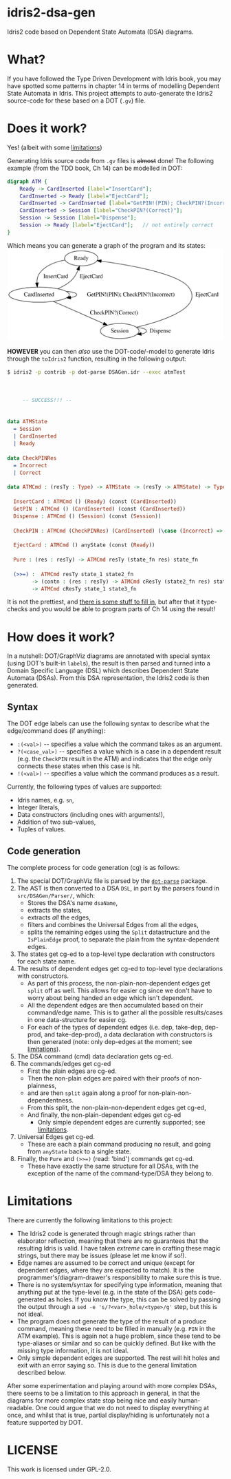 # idris2-dsa-gen

Idris2 code based on Dependent State Automata (DSA) diagrams.


# What?

If you have followed the Type Driven Development with Idris book, you may have
spotted some patterns in chapter 14 in terms of modelling Dependent State
Automata in Idris. This project attempts to auto-generate the Idris2 source-code
for these based on a DOT (`.gv`) file.


# Does it work?

Yes! (albeit with some [limitations](#limitations))

Generating Idris source code from `.gv` files is ~~almost~~ done! The
following example (from the TDD book, Ch 14) can be modelled in DOT:

```dot
digraph ATM {
    Ready -> CardInserted [label="InsertCard"];
    CardInserted -> Ready [label="EjectCard"];
    CardInserted -> CardInserted [label="GetPIN!(PIN); CheckPIN?(Incorrect)"];
    CardInserted -> Session [label="CheckPIN?(Correct)"];
    Session -> Session [label="Dispense"];
    Session -> Ready [label="EjectCard"];   // not entirely correct
}
```

Which means you can generate a graph of the program and its states:
![A diagram showing the states and transitions of the ATM from TDD Ch 14](examples/ATM.svg)

**HOWEVER** you can then _also_ use the DOT-code/-model to generate Idris
through the `toIdris2` function, resulting in the following output:

```bash
$ idris2 -p contrib -p dot-parse DSAGen.idr --exec atmTest
```

```idris


	 -- SUCCESS!!! --


data ATMState
  = Session
  | CardInserted
  | Ready

data CheckPINRes
  = Incorrect
  | Correct

data ATMCmd : (resTy : Type) -> ATMState -> (resTy -> ATMState) -> Type where

  InsertCard : ATMCmd () (Ready) (const (CardInserted))
  GetPIN : ATMCmd () (CardInserted) (const (CardInserted))
  Dispense : ATMCmd () (Session) (const (Session))

  CheckPIN : ATMCmd (CheckPINRes) (CardInserted) (\case (Incorrect) => (CardInserted); (Correct) => (Session))

  EjectCard : ATMCmd () anyState (const (Ready))

  Pure : (res : resTy) -> ATMCmd resTy (state_fn res) state_fn

  (>>=) :  ATMCmd resTy state_1 state2_fn
        -> (contn : (res : resTy) -> ATMCmd cResTy (state2_fn res) state3_fn)
        -> ATMCmd cResTy state_1 state3_fn
```

It is not the prettiest, and [there is some stuff to fill in](#limitations), but
after that it type-checks and you would be able to program parts of Ch 14 using
the result!


# How does it work?

In a nutshell: DOT/GraphViz diagrams are annotated with special syntax (using
DOT's built-in `label`s), the result is then parsed and turned into a Domain
Specific Language (DSL) which describes Dependent State Automata (DSAs). From
this DSA representation, the Idris2 code is then generated.

## Syntax

The DOT edge labels can use the following syntax to describe what the
edge/command does (if anything):

  - `:(<val>)` -- specifies a value which the command takes as an argument.
  - `?(<case_val>)` -- specifies a value which is a case in a dependent result
      (e.g. the `CheckPIN` result in the ATM) and indicates that the edge only
      connects these states when this case is hit.
  - `!(<val>)` -- specifies a value which the command produces as a result.

Currently, the following types of values are supported:

  - Idris names, e.g. `sn`,
  - Integer literals,
  - Data constructors (including ones with arguments!),
  - Addition of two sub-values,
  - Tuples of values.

## Code generation

The complete process for code generation (cg) is as follows:

  1. The special DOT/GraphViz file is parsed by the
       [`dot-parse`](https://github.com/CodingCellist/idris2-dot-parse)
       package.
  2. The AST is then converted to a DSA `DSL`, in part by the parsers found in
       `src/DSAGen/Parser/`, which:
     - Stores the DSA's name `dsaName`,
     - extracts the states,
     - extracts _all_ the edges,
     - filters and combines the Universal Edges from all the edges,
     - splits the remaining edges using the `Split` datastructure and the
         `IsPlainEdge` proof, to separate the plain from the syntax-dependent
         edges.
  3. The states get cg-ed to a top-level type declaration with constructors for
       each state name.
  4. The results of dependent edges get cg-ed to top-level type declarations
       with constructors.
     - As part of this process, the non-plain-non-dependent edges get `split`
         off as well. This allows for easier cg since we don't have to worry
         about being handed an edge which isn't dependent.
     - All the dependent edges are then accumulated based on their command/edge
         name. This is to gather all the possible results/cases in one
         data-structure for easier cg.
     - For each of the types of dependent edges (i.e. dep, take-dep, dep-prod,
         and take-dep-prod), a data declaration with constructors is then
         generated (note: only dep-edges at the moment; see
         [limitations](#limitations)).
  5. The DSA command (cmd) data declaration gets cg-ed.
  6. The commands/edges get cg-ed
     - First the plain edges are cg-ed.
     - Then the non-plain edges are paired with their proofs of non-plainness,
     - and are then `split` again along a proof for non-plain-non-dependentness.
     - From this split, the non-plain-non-dependent edges get cg-ed,
     - And finally, the non-plain-dependent edges get cg-ed
       * Only simple dependent edges are currently supported; see
           [limitations](#limitations).
  7. Universal Edges get cg-ed.
     - These are each a plain command producing no result, and going from
         `anyState` back to a single state.
  8. Finally, the `Pure` and `(>>=)` (read: 'bind') commands get cg-ed.
     - These have exactly the same structure for all DSAs, with the exception of
         the name of the command-type/DSA they belong to.


# Limitations

There are currently the following limitations to this project:

  - The Idris2 code is generated through magic strings rather than elaborator
      reflection, meaning that there are no guarantees that the resulting Idris
      is valid. I have taken _extreme_ care in crafting these magic strings, but
      there may be issues (please let me know if so!).
  - Edge names are assumed to be correct and unique (except for dependent edges,
      where they are expected to match). It is the programmer's/diagram-drawer's
      responsibility to make sure this is true.
  - There is no system/syntax for specifying type information, meaning that
      anything put at the type-level (e.g. in the state of the DSA) gets
      code-generated as holes. If you know the type, this can be solved by
      passing the output through a `sed -e 's/?<var>_hole/<type>/g'` step, but
      this is not ideal.
  - The program does not generate the type of the result of a produce command,
      meaning these need to be filled in manually (e.g. `PIN` in the ATM
      example). This is again not a huge problem, since these tend to be
      type-aliases or similar and so can be quickly defined. But like with the
      missing type information, it is not ideal.
  - Only simple dependent edges are supported. The rest will hit holes and exit
      with an error saying so. This is due to the general limitation described
      below.

After some experimentation and playing around with more complex DSAs, there
seems to be a limitation to this approach in general, in that the diagrams for
more complex state stop being nice and easily human-readable. One could argue
that we do not need to display everything at once, and whilst that is true,
partial display/hiding is unfortunately not a feature supported by DOT.


# LICENSE

This work is licensed under GPL-2.0.

